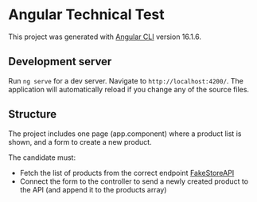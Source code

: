 # Angular Technical Test

This project was generated with [Angular CLI](https://github.com/angular/angular-cli) version 16.1.6.

## Development server

Run `ng serve` for a dev server. Navigate to `http://localhost:4200/`. The application will automatically reload if you change any of the source files.

## Structure

The project includes one page (app.component) where a product list is shown, and a form to create a new product.

The candidate must:
- Fetch the list of products from the correct endpoint [FakeStoreAPI](https://fakestoreapi.com/docs)
- Connect the form to the controller to send a newly created product to the API (and append it to the products array)
